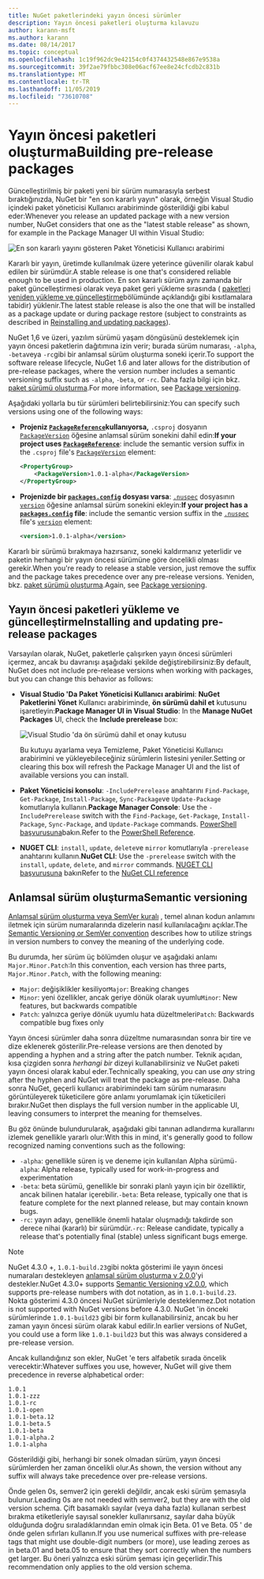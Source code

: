 ```yaml
---
title: NuGet paketlerindeki yayın öncesi sürümler
description: Yayın öncesi paketleri oluşturma kılavuzu
author: karann-msft
ms.author: karann
ms.date: 08/14/2017
ms.topic: conceptual
ms.openlocfilehash: 1c19f962dc9e42154c0f4374432548e867e9538a
ms.sourcegitcommit: 39f2ae79fbbc308e06acf67ee8e24cfcdb2c831b
ms.translationtype: MT
ms.contentlocale: tr-TR
ms.lasthandoff: 11/05/2019
ms.locfileid: "73610708"
---
```

# <a name="building-pre-release-packages"></a><span data-ttu-id="55e94-103">Yayın öncesi paketleri oluşturma</span><span class="sxs-lookup"><span data-stu-id="55e94-103">Building pre-release packages</span></span>

<span data-ttu-id="55e94-104">Güncelleştirilmiş bir paketi yeni bir sürüm numarasıyla serbest bıraktığınızda, NuGet bir "en son kararlı yayın" olarak, örneğin Visual Studio içindeki paket yöneticisi Kullanıcı arabiriminde gösterildiği gibi kabul eder:</span><span class="sxs-lookup"><span data-stu-id="55e94-104">Whenever you release an updated package with a new version number, NuGet considers that one as the "latest stable release" as shown, for example in the Package Manager UI within Visual Studio:</span></span>

![En son kararlı yayını gösteren Paket Yöneticisi Kullanıcı arabirimi](media/Prerelease_01-LatestStable.png)

<span data-ttu-id="55e94-106">Kararlı bir yayın, üretimde kullanılmak üzere yeterince güvenilir olarak kabul edilen bir sürümdür.</span><span class="sxs-lookup"><span data-stu-id="55e94-106">A stable release is one that's considered reliable enough to be used in production.</span></span> <span data-ttu-id="55e94-107">En son kararlı sürüm aynı zamanda bir paket güncelleştirmesi olarak veya paket geri yükleme sırasında ( [paketleri yeniden yükleme ve güncelleştirme](../consume-packages/reinstalling-and-updating-packages.md)bölümünde açıklandığı gibi kısıtlamalara tabidir) yüklenir.</span><span class="sxs-lookup"><span data-stu-id="55e94-107">The latest stable release is also the one that will be installed as a package update or during package restore (subject to constraints as described in [Reinstalling and updating packages](../consume-packages/reinstalling-and-updating-packages.md)).</span></span>

<span data-ttu-id="55e94-108">NuGet 1,6 ve üzeri, yazılım sürümü yaşam döngüsünü desteklemek için yayın öncesi paketlerin dağıtımına izin verir; burada sürüm numarası, `-alpha`, `-beta`veya `-rc`gibi bir anlamsal sürüm oluşturma soneki içerir.</span><span class="sxs-lookup"><span data-stu-id="55e94-108">To support the software release lifecycle, NuGet 1.6 and later allows for the distribution of pre-release packages, where the version number includes a semantic versioning suffix such as `-alpha`, `-beta`, or `-rc`.</span></span> <span data-ttu-id="55e94-109">Daha fazla bilgi için bkz. [paket sürümü oluşturma](../concepts/package-versioning.md#pre-release-versions).</span><span class="sxs-lookup"><span data-stu-id="55e94-109">For more information, see [Package versioning](../concepts/package-versioning.md#pre-release-versions).</span></span>

<span data-ttu-id="55e94-110">Aşağıdaki yollarla bu tür sürümleri belirtebilirsiniz:</span><span class="sxs-lookup"><span data-stu-id="55e94-110">You can specify such versions using one of the following ways:</span></span>

- <span data-ttu-id="55e94-111">**Projeniz [`PackageReference`](../consume-packages/package-references-in-project-files.md)kullanıyorsa,** `.csproj` dosyanın [`PackageVersion`](/dotnet/core/tools/csproj.md#packageversion) öğesine anlamsal sürüm sonekini dahil edin:</span><span class="sxs-lookup"><span data-stu-id="55e94-111">**If your project uses [`PackageReference`](../consume-packages/package-references-in-project-files.md)**: include the semantic version suffix in the `.csproj` file's [`PackageVersion`](/dotnet/core/tools/csproj.md#packageversion) element:</span></span>

    ```xml
    <PropertyGroup>
        <PackageVersion>1.0.1-alpha</PackageVersion>
    </PropertyGroup>
    ```

- <span data-ttu-id="55e94-112">**Projenizde bir [`packages.config`](../reference/packages-config.md) dosyası varsa**: [`.nuspec`](../reference/nuspec.md) dosyasının [`version`](../reference/nuspec.md#version) öğesine anlamsal sürüm sonekini ekleyin:</span><span class="sxs-lookup"><span data-stu-id="55e94-112">**If your project has a [`packages.config`](../reference/packages-config.md) file**: include the semantic version suffix in the [`.nuspec`](../reference/nuspec.md) file's [`version`](../reference/nuspec.md#version) element:</span></span>

    ```xml
    <version>1.0.1-alpha</version>
    ```

<span data-ttu-id="55e94-113">Kararlı bir sürümü bırakmaya hazırsanız, soneki kaldırmanız yeterlidir ve paketin herhangi bir yayın öncesi sürümüne göre öncelikli olması gerekir.</span><span class="sxs-lookup"><span data-stu-id="55e94-113">When you're ready to release a stable version, just remove the suffix and the package takes precedence over any pre-release versions.</span></span> <span data-ttu-id="55e94-114">Yeniden, bkz. [paket sürümü oluşturma](../concepts/package-versioning.md#pre-release-versions).</span><span class="sxs-lookup"><span data-stu-id="55e94-114">Again, see [Package versioning](../concepts/package-versioning.md#pre-release-versions).</span></span>

## <a name="installing-and-updating-pre-release-packages"></a><span data-ttu-id="55e94-115">Yayın öncesi paketleri yükleme ve güncelleştirme</span><span class="sxs-lookup"><span data-stu-id="55e94-115">Installing and updating pre-release packages</span></span>

<span data-ttu-id="55e94-116">Varsayılan olarak, NuGet, paketlerle çalışırken yayın öncesi sürümleri içermez, ancak bu davranışı aşağıdaki şekilde değiştirebilirsiniz:</span><span class="sxs-lookup"><span data-stu-id="55e94-116">By default, NuGet does not include pre-release versions when working with packages, but you can change this behavior as follows:</span></span>

- <span data-ttu-id="55e94-117">**Visual Studio 'Da Paket Yöneticisi Kullanıcı arabirimi**: **NuGet Paketlerini Yönet** Kullanıcı arabiriminde, **ön sürümü dahil et** kutusunu işaretleyin:</span><span class="sxs-lookup"><span data-stu-id="55e94-117">**Package Manager UI in Visual Studio**: In the **Manage NuGet Packages** UI, check the **Include prerelease** box:</span></span>

    ![Visual Studio 'da ön sürümü dahil et onay kutusu](media/Prerelease_02-CheckPrerelease.png)

    <span data-ttu-id="55e94-119">Bu kutuyu ayarlama veya Temizleme, Paket Yöneticisi Kullanıcı arabirimini ve yükleyebileceğiniz sürümlerin listesini yeniler.</span><span class="sxs-lookup"><span data-stu-id="55e94-119">Setting or clearing this box will refresh the Package Manager UI and the list of available versions you can install.</span></span>

- <span data-ttu-id="55e94-120">**Paket Yöneticisi konsolu**: `-IncludePrerelease` anahtarını `Find-Package`, `Get-Package`, `Install-Package`, `Sync-Package`ve `Update-Package` komutlarıyla kullanın.</span><span class="sxs-lookup"><span data-stu-id="55e94-120">**Package Manager Console**: Use the `-IncludePrerelease` switch with the `Find-Package`, `Get-Package`, `Install-Package`, `Sync-Package`, and `Update-Package` commands.</span></span> <span data-ttu-id="55e94-121">[PowerShell başvurusuna](../reference/powershell-reference.md)bakın.</span><span class="sxs-lookup"><span data-stu-id="55e94-121">Refer to the [PowerShell Reference](../reference/powershell-reference.md).</span></span>

- <span data-ttu-id="55e94-122">**NUGET CLI**: `install`, `update`, `delete`ve `mirror` komutlarıyla `-prerelease` anahtarını kullanın.</span><span class="sxs-lookup"><span data-stu-id="55e94-122">**NuGet CLI**: Use the `-prerelease` switch with the `install`, `update`, `delete`, and `mirror` commands.</span></span> <span data-ttu-id="55e94-123">[NUGET CLI başvurusuna](../reference/nuget-exe-cli-reference.md) bakın</span><span class="sxs-lookup"><span data-stu-id="55e94-123">Refer to the [NuGet CLI reference](../reference/nuget-exe-cli-reference.md)</span></span>

## <a name="semantic-versioning"></a><span data-ttu-id="55e94-124">Anlamsal sürüm oluşturma</span><span class="sxs-lookup"><span data-stu-id="55e94-124">Semantic versioning</span></span>

<span data-ttu-id="55e94-125">[Anlamsal sürüm oluşturma veya SemVer kuralı](https://semver.org/spec/v1.0.0.html) , temel alınan kodun anlamını iletmek için sürüm numaralarında dizelerin nasıl kullanılacağını açıklar.</span><span class="sxs-lookup"><span data-stu-id="55e94-125">The [Semantic Versioning or SemVer convention](https://semver.org/spec/v1.0.0.html) describes how to utilize strings in version numbers to convey the meaning of the underlying code.</span></span>

<span data-ttu-id="55e94-126">Bu durumda, her sürüm üç bölümden oluşur ve aşağıdaki anlamı `Major.Minor.Patch`:</span><span class="sxs-lookup"><span data-stu-id="55e94-126">In this convention, each version has three parts, `Major.Minor.Patch`, with the following meaning:</span></span>

- <span data-ttu-id="55e94-127">`Major`: değişiklikler kesiliyor</span><span class="sxs-lookup"><span data-stu-id="55e94-127">`Major`: Breaking changes</span></span>
- <span data-ttu-id="55e94-128">`Minor`: yeni özellikler, ancak geriye dönük olarak uyumlu</span><span class="sxs-lookup"><span data-stu-id="55e94-128">`Minor`: New features, but backwards compatible</span></span>
- <span data-ttu-id="55e94-129">`Patch`: yalnızca geriye dönük uyumlu hata düzeltmeleri</span><span class="sxs-lookup"><span data-stu-id="55e94-129">`Patch`: Backwards compatible bug fixes only</span></span>

<span data-ttu-id="55e94-130">Yayın öncesi sürümler daha sonra düzeltme numarasından sonra bir tire ve dize eklenerek gösterilir.</span><span class="sxs-lookup"><span data-stu-id="55e94-130">Pre-release versions are then denoted by appending a hyphen and a string after the patch number.</span></span> <span data-ttu-id="55e94-131">Teknik açıdan, kısa çizgiden sonra *herhangi bir* dizeyi kullanabilirsiniz ve NuGet paketi yayın öncesi olarak kabul eder.</span><span class="sxs-lookup"><span data-stu-id="55e94-131">Technically speaking, you can use *any* string after the hyphen and NuGet will treat the package as pre-release.</span></span> <span data-ttu-id="55e94-132">Daha sonra NuGet, geçerli kullanıcı arabirimindeki tam sürüm numarasını görüntüleyerek tüketicilere göre anlamı yorumlamak için tüketicileri bırakır.</span><span class="sxs-lookup"><span data-stu-id="55e94-132">NuGet then displays the full version number in the applicable UI, leaving consumers to interpret the meaning for themselves.</span></span>

<span data-ttu-id="55e94-133">Bu göz önünde bulundurularak, aşağıdaki gibi tanınan adlandırma kurallarını izlemek genellikle yararlı olur:</span><span class="sxs-lookup"><span data-stu-id="55e94-133">With this in mind, it's generally good to follow recognized naming conventions such as the following:</span></span>

- <span data-ttu-id="55e94-134">`-alpha`: genellikle süren iş ve deneme için kullanılan Alpha sürümü</span><span class="sxs-lookup"><span data-stu-id="55e94-134">`-alpha`: Alpha release, typically used for work-in-progress and experimentation</span></span>
- <span data-ttu-id="55e94-135">`-beta`: beta sürümü, genellikle bir sonraki planlı yayın için bir özelliktir, ancak bilinen hatalar içerebilir.</span><span class="sxs-lookup"><span data-stu-id="55e94-135">`-beta`: Beta release, typically one that is feature complete for the next planned release, but may contain known bugs.</span></span>
- <span data-ttu-id="55e94-136">`-rc`: yayın adayı, genellikle önemli hatalar oluşmadığı takdirde son derece nihai (kararlı) bir sürümdür.</span><span class="sxs-lookup"><span data-stu-id="55e94-136">`-rc`: Release candidate, typically a release that's potentially final (stable) unless significant bugs emerge.</span></span>

> [!Note]
> <span data-ttu-id="55e94-137">NuGet 4.3.0 +, `1.0.1-build.23`gibi nokta gösterimi ile yayın öncesi numaraları destekleyen [anlamsal sürüm oluşturma v 2.0.0](https://semver.org/spec/v2.0.0.html)'yi destekler.</span><span class="sxs-lookup"><span data-stu-id="55e94-137">NuGet 4.3.0+ supports [Semantic Versioning v2.0.0](https://semver.org/spec/v2.0.0.html), which supports pre-release numbers with dot notation, as in `1.0.1-build.23`.</span></span> <span data-ttu-id="55e94-138">Nokta gösterimi 4.3.0 öncesi NuGet sürümleriyle desteklenmez.</span><span class="sxs-lookup"><span data-stu-id="55e94-138">Dot notation is not supported with NuGet versions before 4.3.0.</span></span> <span data-ttu-id="55e94-139">NuGet 'in önceki sürümlerinde `1.0.1-build23` gibi bir form kullanabilirsiniz, ancak bu her zaman yayın öncesi sürüm olarak kabul edilir.</span><span class="sxs-lookup"><span data-stu-id="55e94-139">In earlier versions of NuGet, you could use a form like `1.0.1-build23` but this was always considered a pre-release version.</span></span>

<span data-ttu-id="55e94-140">Ancak kullandığınız son ekler, NuGet 'e ters alfabetik sırada öncelik verecektir:</span><span class="sxs-lookup"><span data-stu-id="55e94-140">Whatever suffixes you use, however, NuGet will give them precedence in reverse alphabetical order:</span></span>

    1.0.1
    1.0.1-zzz
    1.0.1-rc
    1.0.1-open
    1.0.1-beta.12
    1.0.1-beta.5
    1.0.1-beta
    1.0.1-alpha.2
    1.0.1-alpha

<span data-ttu-id="55e94-141">Gösterildiği gibi, herhangi bir sonek olmadan sürüm, yayın öncesi sürümlerden her zaman öncelikli olur.</span><span class="sxs-lookup"><span data-stu-id="55e94-141">As shown, the version without any suffix will always take precedence over pre-release versions.</span></span>

<span data-ttu-id="55e94-142">Önde gelen 0s, semver2 için gerekli değildir, ancak eski sürüm şemasıyla bulunur.</span><span class="sxs-lookup"><span data-stu-id="55e94-142">Leading 0s are not needed with semver2, but they are with the old version schema.</span></span> <span data-ttu-id="55e94-143">Çift basamaklı sayılar (veya daha fazla) kullanan serbest bırakma etiketleriyle sayısal sonekler kullanırsanız, sayılar daha büyük olduğunda doğru sıraladıklarından emin olmak için Beta. 01 ve Beta. 05 ' de önde gelen sıfırları kullanın.</span><span class="sxs-lookup"><span data-stu-id="55e94-143">If you use numerical suffixes with pre-release tags that might use double-digit numbers (or more), use leading zeroes as in beta.01 and beta.05 to ensure that they sort correctly when the numbers get larger.</span></span> <span data-ttu-id="55e94-144">Bu öneri yalnızca eski sürüm şeması için geçerlidir.</span><span class="sxs-lookup"><span data-stu-id="55e94-144">This recommendation only applies to the old version schema.</span></span>

